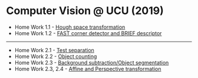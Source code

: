 # Computer Vision @ UCU (2019) 

- Home Work 1.1 - [Hough space transformation](https://github.com/Progern/computer-vision-hw/blob/master/cv-1-1/cv-hw-1-1.ipynb)
- Home Work 1.2 - [FAST corner detector and BRIEF descriptor](https://github.com/Progern/computer-vision-hw/blob/master/cv-1-2/cv-hw-1-2.ipynb)

-----

- Home Work 2.1 - [Test separation](https://github.com/Progern/computer-vision-hw/blob/master/cv-2-0/cv-hw-2-0-text-separation.ipynb)
- Home Work 2.2 - [Object counting](https://github.com/Progern/computer-vision-hw/blob/master/cv-2-0/cv-hw-2-1-object-count.ipynb)
- Home Work 2.3 - [Background subtraction/Object segmentation](https://github.com/Progern/computer-vision-hw/blob/master/cv-2-0/cv-hw-2-2-object-separation.ipynb)
- Home Work 2.3, 2.4 - [Affine and Perspective transformation](https://github.com/Progern/computer-vision-hw/blob/master/cv-2-0/cv-hw-2-3-affine-perspective.ipynb)

